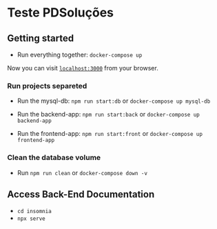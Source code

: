# Teste PDSoluções

## Getting started

- Run everything together: `docker-compose up`

Now you can visit [`localhost:3000`](http://localhost:3000) from your browser.

### Run projects separeted
- Run the mysql-db: `npm run start:db` or `docker-compose up mysql-db`

- Run the backend-app: `npm run start:back` or `docker-compose up backend-app`

- Run the frontend-app: `npm run start:front` or `docker-compose up frontend-app`

### Clean the database volume
- Run `npm run clean` or `docker-compose down -v`

## Access Back-End Documentation
- `cd insomnia`
- `npx serve`